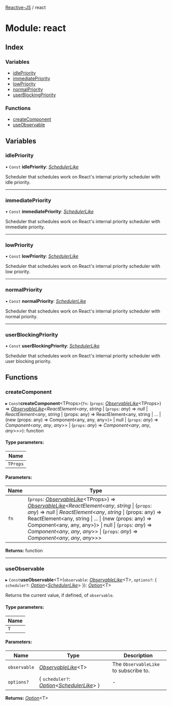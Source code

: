 [Reactive-JS](../README.md) / react

# Module: react

## Index

### Variables

* [idlePriority](react.md#idlepriority)
* [immediatePriority](react.md#immediatepriority)
* [lowPriority](react.md#lowpriority)
* [normalPriority](react.md#normalpriority)
* [userBlockingPriority](react.md#userblockingpriority)

### Functions

* [createComponent](react.md#createcomponent)
* [useObservable](react.md#useobservable)

## Variables

### idlePriority

• `Const` **idlePriority**: [*SchedulerLike*](../interfaces/scheduler.schedulerlike.md)

Scheduler that schedules work on React's internal priority scheduler with idle priority.

___

### immediatePriority

• `Const` **immediatePriority**: [*SchedulerLike*](../interfaces/scheduler.schedulerlike.md)

Scheduler that schedules work on React's internal priority scheduler with immediate priority.

___

### lowPriority

• `Const` **lowPriority**: [*SchedulerLike*](../interfaces/scheduler.schedulerlike.md)

Scheduler that schedules work on React's internal priority scheduler with low priority.

___

### normalPriority

• `Const` **normalPriority**: [*SchedulerLike*](../interfaces/scheduler.schedulerlike.md)

Scheduler that schedules work on React's internal priority scheduler with normal priority.

___

### userBlockingPriority

• `Const` **userBlockingPriority**: [*SchedulerLike*](../interfaces/scheduler.schedulerlike.md)

Scheduler that schedules work on React's internal priority scheduler with user blocking priority.

## Functions

### createComponent

▸ `Const`**createComponent**\<TProps>(`fn`: (`props`: [*ObservableLike*](../interfaces/observable.observablelike.md)<TProps\>) => [*ObservableLike*](../interfaces/observable.observablelike.md)<*ReactElement*<*any*, *string* \| (`props`: *any*) => *null* \| *ReactElement*<*any*, *string* \| (props: any) => ReactElement\<any, string \| ... \| (new (props: any) => Component\<any, any, any>)> \| null \| (`props`: *any*) => *Component*<*any*, *any*, *any*\>\> \| (`props`: *any*) => *Component*<*any*, *any*, *any*\>\>\>): function

#### Type parameters:

Name |
------ |
`TProps` |

#### Parameters:

Name | Type |
------ | ------ |
`fn` | (`props`: [*ObservableLike*](../interfaces/observable.observablelike.md)<TProps\>) => [*ObservableLike*](../interfaces/observable.observablelike.md)<*ReactElement*<*any*, *string* \| (`props`: *any*) => *null* \| *ReactElement*<*any*, *string* \| (props: any) => ReactElement\<any, string \| ... \| (new (props: any) => Component\<any, any, any>)> \| null \| (`props`: *any*) => *Component*<*any*, *any*, *any*\>\> \| (`props`: *any*) => *Component*<*any*, *any*, *any*\>\>\> |

**Returns:** function

___

### useObservable

▸ `Const`**useObservable**\<T>(`observable`: [*ObservableLike*](../interfaces/observable.observablelike.md)<T\>, `options?`: { `scheduler?`: [*Option*](option.md#option)<[*SchedulerLike*](../interfaces/scheduler.schedulerlike.md)\>  }): [*Option*](option.md#option)<T\>

Returns the current value, if defined, of `observable`.

#### Type parameters:

Name |
------ |
`T` |

#### Parameters:

Name | Type | Description |
------ | ------ | ------ |
`observable` | [*ObservableLike*](../interfaces/observable.observablelike.md)<T\> | The `ObservableLike` to subscribe to.   |
`options?` | { `scheduler?`: [*Option*](option.md#option)<[*SchedulerLike*](../interfaces/scheduler.schedulerlike.md)\>  } | - |

**Returns:** [*Option*](option.md#option)<T\>
